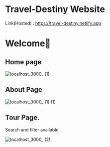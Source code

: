 # Travel-Destiny Website

Link(Hosted) : https://travel-destiny.netlify.app

# Welcome👋
## Home page

![localhost_3000_ (1)](https://github.com/Keerthan-Shetty/Travel-Destiny/assets/148765345/46cdc9ed-fc73-47f1-b611-832d08e6d4c0)

## About Page

![localhost_3000_ (1) (1)](https://github.com/Keerthan-Shetty/Travel-Destiny/assets/148765345/fc52e5bc-a333-4e41-a630-be38dd60e3ff)

## Tour Page.
Search and filter available

![localhost_3000_ (2)](https://github.com/Keerthan-Shetty/Travel-Destiny/assets/148765345/e5364487-1d95-4dd4-aacd-d05ccd62810c)

